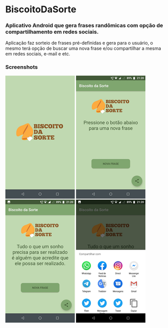 # BiscoitoDaSorte
### Aplicativo Android que gera frases randômicas com opção de compartilhamento em redes sociais.

Aplicação faz sorteio de frases pré-definidas e gera para o usuário, o mesmo terá opção de buscar uma nova frase e/ou 
compartilhar a mesma em redes sociais, e-mail e etc.

### Screenshots

![Splash Screen](https://github.com/Matheus-Silas97/BiscoitoDaSorte/blob/master/Screenshots/SplashScreen.png)
![Main Screen](https://github.com/Matheus-Silas97/BiscoitoDaSorte/blob/master/Screenshots/MainScreen.png)
![Phrase Screen](https://github.com/Matheus-Silas97/BiscoitoDaSorte/blob/master/Screenshots/PhraseScreen.png)
![Shared Screen](https://github.com/Matheus-Silas97/BiscoitoDaSorte/blob/master/Screenshots/ShareScreen.png)
